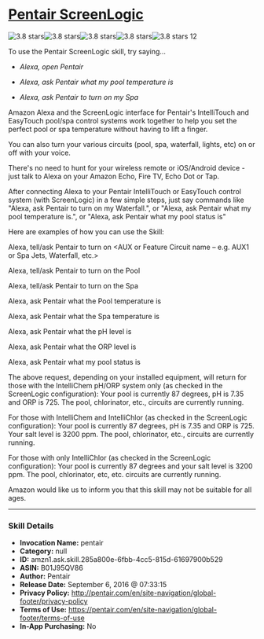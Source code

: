 # [Pentair ScreenLogic](http://alexa.amazon.com/#skills/amzn1.ask.skill.285a800e-6fbb-4cc5-815d-61697900b529)
![3.8 stars](../../images/ic_star_black_18dp_1x.png)![3.8 stars](../../images/ic_star_black_18dp_1x.png)![3.8 stars](../../images/ic_star_black_18dp_1x.png)![3.8 stars](../../images/ic_star_half_black_18dp_1x.png)![3.8 stars](../../images/ic_star_border_black_18dp_1x.png) 12

To use the Pentair ScreenLogic skill, try saying...

* *Alexa, open Pentair*

* *Alexa, ask Pentair what my pool temperature is*

* *Alexa, ask Pentair to turn on my Spa*

Amazon Alexa and the ScreenLogic interface for Pentair's IntelliTouch and EasyTouch pool/spa control systems work together to help you set the perfect pool or spa temperature without having to lift a finger.

You can also turn your various circuits (pool, spa, waterfall, lights, etc) on or off with your voice.

There's no need to hunt for your wireless remote or iOS/Android device - just talk to Alexa on your Amazon Echo, Fire TV, Echo Dot or Tap.

After connecting Alexa to your Pentair IntelliTouch or EasyTouch control system (with ScreenLogic) in a few simple steps, just say commands like "Alexa, ask Pentair to turn on my Waterfall.", or "Alexa, ask Pentair what my pool temperature is.", or "Alexa, ask Pentair what my pool status is"

Here are examples of how you can use the Skill:

Alexa, tell/ask Pentair to turn on <AUX or Feature Circuit name – e.g. AUX1 or Spa Jets, Waterfall, etc.>

Alexa, tell/ask Pentair to turn on the Pool

Alexa, tell/ask Pentair to turn on the Spa

Alexa, ask Pentair what the Pool temperature is

Alexa, ask Pentair what the Spa temperature is

Alexa, ask Pentair what the pH level is

Alexa, ask Pentair what the ORP level is

Alexa, ask Pentair what my pool status is

The above request, depending on your installed equipment, will return for those with the IntelliChem pH/ORP system only (as checked in the ScreenLogic configuration):
Your <alias> pool is currently 87 degrees, pH is 7.35 and ORP is 725. The pool, chlorinator, etc., circuits are currently running.

For those with IntelliChem and IntelliChlor (as checked in the ScreenLogic configuration):
Your <alias> pool is currently 87 degrees, pH is 7.35 and ORP is 725. Your salt level is 3200 ppm. The pool, chlorinator, etc., circuits are currently running.

For those with only IntelliChlor (as checked in the ScreenLogic configuration):
Your <alias> pool is currently 87 degrees and your salt level is 3200 ppm. The pool, chlorinator, etc, etc. circuits are currently running.

Amazon would like us to inform you that this skill may not be suitable for all ages.

***

### Skill Details

* **Invocation Name:** pentair
* **Category:** null
* **ID:** amzn1.ask.skill.285a800e-6fbb-4cc5-815d-61697900b529
* **ASIN:** B01J95QV86
* **Author:** Pentair
* **Release Date:** September 6, 2016 @ 07:33:15
* **Privacy Policy:** http://pentair.com/en/site-navigation/global-footer/privacy-policy
* **Terms of Use:** https://pentair.com/en/site-navigation/global-footer/terms-of-use
* **In-App Purchasing:** No
